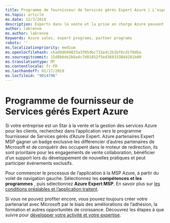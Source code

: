 ```yaml
---
title: Programme de fournisseur de Services gérés Expert Azure | L’espace partenaires
ms.topic: article
ms.date: 12/3/2018
description: Experts dans la vente et la prise en charge Azure peuvent s’inscrire pour être dans le MSP Expert Azure
author: labrenne
ms.author: labrenne
Keywords: Azure sales, expert programs, partner programs
robots: ''
ms.localizationpriority: medium
ms.openlocfilehash: cbad9db99833a3f05dbc732e4c2b1bf6cd1f0dba
ms.sourcegitcommit: 15d8b6de2b8a4c7d01852f5ed3603338d4281b00
ms.translationtype: MT
ms.contentlocale: fr-FR
ms.lasthandoff: 01/17/2019
ms.locfileid: "9014796"
---
```

# <a name="azure-expert-managed-services-provider-program"></a>Programme de fournisseur de Services gérés Expert Azure


Si votre entreprise est un Star à la vente et la gestion des services Azure pour les clients, recherchez dans l’application vers le programme fournisseur de Services gérés d’Azure Expert. Azure partenaires Expert MSP gagner un badge exclusive les différencier d’autres partenaires de Microsoft et de conquérir des occupent dans le moteur de redirection, ils sont prioritaire pour les engagements de vente collaboration, bénéficier d’un support lors du développement de nouvelles pratiques et peut participer événements exclusifs.

Pour commencer le processus de l’application à la MSP Azure, à partir du volet de navigation gauche. Sélectionnez les **compétences et les programmes** , puis sélectionnez **Azure Expert MSP**. En savoir plus sur [les conditions préalables et l’application traitent](https://partner.microsoft.com/membership/azure-expert-msp). 

Si vous ne pouvez profiter encore, vous pouvez toujours créer votre partenariat avec Microsoft par le biais des améliorations de l’adhésion, la formation et autres opportunités de croissance.
Découvrez les étapes à que suivre pour [développer votre activité et votre expertise](https://partner.microsoft.com/membership/azure-expert-msp).

